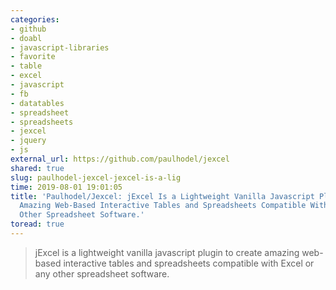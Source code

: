 ```yaml
---
categories:
- github
- doabl
- javascript-libraries
- favorite
- table
- excel
- javascript
- fb
- datatables
- spreadsheet
- spreadsheets
- jexcel
- jquery
- js
external_url: https://github.com/paulhodel/jexcel
shared: true
slug: paulhodel-jexcel-jexcel-is-a-lig
time: 2019-08-01 19:01:05
title: 'Paulhodel/Jexcel: jExcel Is a Lightweight Vanilla Javascript Plugin to Create
  Amazing Web-Based Interactive Tables and Spreadsheets Compatible With Excel or Any
  Other Spreadsheet Software.'
toread: true
---
```


> jExcel is a lightweight vanilla javascript plugin to create amazing web-based interactive tables and spreadsheets compatible with Excel or any other spreadsheet software.